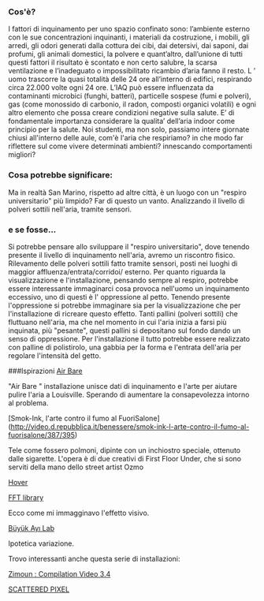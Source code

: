 ### Cos'è?
I fattori di inquinamento per uno spazio confinato sono:
l’ambiente esterno con le sue concentrazioni inquinanti, i materiali da costruzione, i mobili, gli arredi, 
gli odori generati dalla cottura dei cibi, dai detersivi, dai saponi, dai profumi, gli animali domestici, 
la polvere e quant’altro, dall’unione di tutti questi fattori il risultato è scontato e non certo salubre, 
la scarsa ventilazione e l’inadeguato o impossibilitato ricambio d’aria fanno il resto.
L ’ uomo trascorre la quasi totalità delle 24 ore all’interno di edifici, respirando circa 22.000 volte ogni 24 ore.
L’IAQ può essere influenzata da contaminanti microbici (funghi, batteri), particelle sospese (fumi e polveri), gas 
(come monossido di carbonio, il radon, composti organici volatili) e ogni altro elemento che possa creare 
condizioni negative sulla salute.
E’ di fondamentale importanza considerare la qualita’ dell’aria indoor come principio per la salute.
Noi studenti, ma non solo, passiamo intere giornate chiusi all'interno delle aule, com'è l'aria che respiriamo? 
in che modo far riflettere sul come vivere determinati ambienti? innescando comportamenti migliori? 

### Cosa potrebbe significare:
Ma in realtà San Marino, rispetto ad altre città, è un luogo con un "respiro universitario" più limpido? 
Far di questo un vanto. Analizzando il livello di polveri sottili nell'aria, tramite sensori. 

### e se fosse...
Si potrebbe pensare allo sviluppare il "respiro universitario", dove tenendo presente  il livello di inquinamento 
nell'aria, avremo un riscontro fisico. Rilevamento delle polveri sottili fatto tramite sensori, posti nei luoghi 
di maggior affluenza/entrata/corridoi/ esterno. 
Per quanto riguarda la visualizzazione e l'installazione, pensando sempre al respiro, potrebbe essere interessante 
immaginarci cosa provoca nell'uomo un inquinamento eccessivo, uno di questi è  l' oppressione al petto. 
Tenendo presente l'oppressione si potrebbe immaginare sia per la visualizzazione che per l'installazione di 
ricreare questo effetto. Tanti pallini (polveri sottili) che fluttuano nell'aria, ma che nel momento in cui l'aria 
inizia a farsi più inquinata, più "pesante", questi pallini si depositano sul fondo dando un senso di oppressione. 
Per l'installazione il tutto potrebbe essere realizzato con palline 
di polistirolo, una gabbia per la forma e l'entrata dell'aria per regolare l'intensità del getto. 

###Ispirazioni 
[Air Bare](http://brokensidewalk.com/2015/air-bare/)

"Air Bare " installazione unisce dati di inquinamento e l'arte per aiutare pulire l'aria a Louisville. 
Sperando di aumentare la consapevolezza intorno al problema. 

[Smok-Ink, l'arte contro il fumo al FuoriSalone]
(http://video.d.repubblica.it/benessere/smok-ink-l-arte-contro-il-fumo-al-fuorisalone/387/395)

Tele come fossero polmoni, dipinte con un inchiostro speciale, ottenuto dalle sigarette. 
L'opera è di due creativi di First Floor Under, che si sono serviti della mano dello street artist Ozmo


[Hover](http://www.claudiaciarpella.com/portfolio/hover/)

[FFT library](https://www.youtube.com/watch?v=jJfpL5QkixU)

Ecco come mi immagginavo l'effetto visivo. 

[Büyük Ayı Lab](http://interactivedesign.it/blog/inspiration/kinetic-art/2014/12/15/buyuk-ayi-lab-kinetic-installation-controlled-with-leap-motion/)

Ipotetica variazione. 

Trovo interessanti anche questa serie di installazioni: 

[Zimoun : Compilation Video 3.4](https://vimeo.com/7235817)

[SCATTERED PIXEL](https://vimeo.com/7071410)


